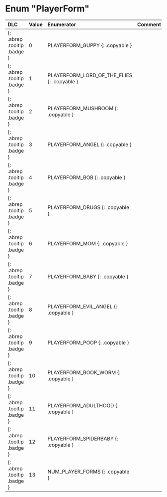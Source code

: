 # Enum "PlayerForm"
|DLC|Value|Enumerator|Comment|
|:--|:--|:--|:--|
|[ ](#){: .abrep .tooltip .badge }|0 |PLAYERFORM_GUPPY {: .copyable } |  | 
|[ ](#){: .abrep .tooltip .badge }|1 |PLAYERFORM_LORD_OF_THE_FLIES {: .copyable } |  | 
|[ ](#){: .abrep .tooltip .badge }|2 |PLAYERFORM_MUSHROOM {: .copyable } |  | 
|[ ](#){: .abrep .tooltip .badge }|3 |PLAYERFORM_ANGEL {: .copyable } |  | 
|[ ](#){: .abrep .tooltip .badge }|4 |PLAYERFORM_BOB {: .copyable } |  | 
|[ ](#){: .abrep .tooltip .badge }|5 |PLAYERFORM_DRUGS {: .copyable } |  | 
|[ ](#){: .abrep .tooltip .badge }|6 |PLAYERFORM_MOM {: .copyable } |  | 
|[ ](#){: .abrep .tooltip .badge }|7 |PLAYERFORM_BABY {: .copyable } |  | 
|[ ](#){: .abrep .tooltip .badge }|8 |PLAYERFORM_EVIL_ANGEL {: .copyable } |  | 
|[ ](#){: .abrep .tooltip .badge }|9 |PLAYERFORM_POOP {: .copyable } |  | 
|[ ](#){: .abrep .tooltip .badge }|10 |PLAYERFORM_BOOK_WORM {: .copyable } |  | 
|[ ](#){: .abrep .tooltip .badge }|11 |PLAYERFORM_ADULTHOOD {: .copyable } |  | 
|[ ](#){: .abrep .tooltip .badge }|12 |PLAYERFORM_SPIDERBABY {: .copyable } |  | 
|[ ](#){: .abrep .tooltip .badge }|13 |NUM_PLAYER_FORMS {: .copyable } |  | 